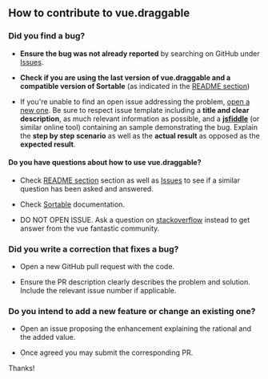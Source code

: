 ## How to contribute to vue.draggable

### **Did you find a bug?**

* **Ensure the bug was not already reported** by searching on GitHub under [Issues](https://github.com/SortableJS/Vue.Draggable/issues).

* **Check if you are using the last version of vue.draggable and a compatible version of Sortable** (as indicated in the [README section](./README.md))

* If you're unable to find an open issue addressing the problem, [open a new one](https://github.com/SortableJS/Vue.Draggable/issues/new). Be sure to respect issue template including a **title and clear description**, as much relevant information as possible, and a [**jsfiddle**](http://jsfiddle.net/) (or similar online tool) containing an sample demonstrating the bug. Explain the **step by step scenario** as well as the **actual result** as opposed as the **expected result**.

#### **Do you have questions about how to use vue.draggable?**

* Check [README section](./README.md) section as well as [Issues](https://github.com/SortableJS/Vue.Draggable/issues) to see if a similar question has been asked and answered.

* Check [Sortable](https://github.com/RubaXa/Sortable) documentation.

* DO NOT OPEN ISSUE. Ask a question on [stackoverflow](https://stackoverflow.com) instead to get answer from the vue fantastic community.

### **Did you write a correction that fixes a bug?**

* Open a new GitHub pull request with the code.

* Ensure the PR description clearly describes the problem and solution. Include the relevant issue number if applicable.

### **Do you intend to add a new feature or change an existing one?**

* Open an issue proposing the enhancement explaining the rational and the added value.

* Once agreed you may submit the corresponding PR.

Thanks!
